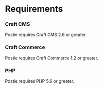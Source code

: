 # Requirements

### Craft CMS

Postie requires Craft CMS 2.6 or greater.

### Craft Commerce

Postie requires Craft Commerce 1.2 or greater.

### PHP

Postie requires PHP 5.6 or greater.